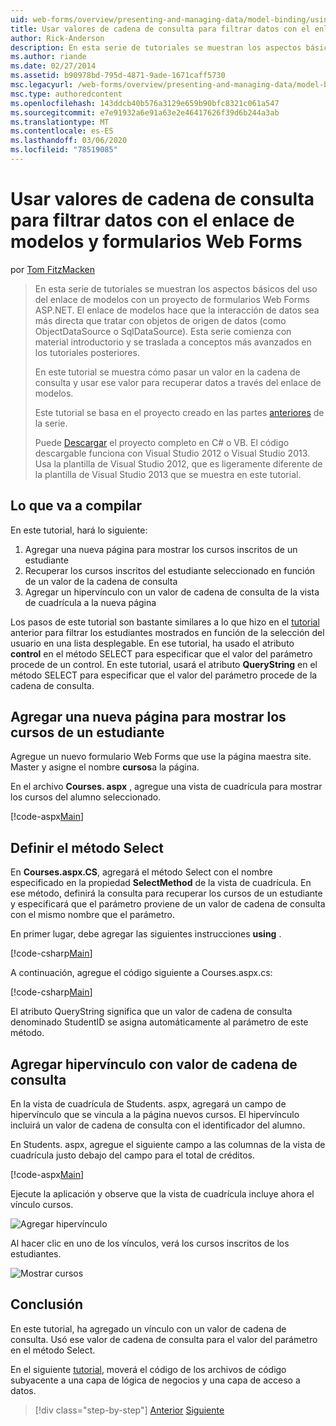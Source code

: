 ```yaml
---
uid: web-forms/overview/presenting-and-managing-data/model-binding/using-query-string-values-to-retrieve-data
title: Usar valores de cadena de consulta para filtrar datos con el enlace de modelos y formularios Web Forms | Microsoft Docs
author: Rick-Anderson
description: En esta serie de tutoriales se muestran los aspectos básicos del uso del enlace de modelos con un proyecto de formularios Web Forms ASP.NET. El enlace de modelos hace que la interacción de datos sea más recta-...
ms.author: riande
ms.date: 02/27/2014
ms.assetid: b90978bd-795d-4871-9ade-1671caff5730
msc.legacyurl: /web-forms/overview/presenting-and-managing-data/model-binding/using-query-string-values-to-retrieve-data
msc.type: authoredcontent
ms.openlocfilehash: 143ddcb40b576a3129e659b90bfc8321c061a547
ms.sourcegitcommit: e7e91932a6e91a63e2e46417626f39d6b244a3ab
ms.translationtype: MT
ms.contentlocale: es-ES
ms.lasthandoff: 03/06/2020
ms.locfileid: "78519085"
---
```

# <a name="using-query-string-values-to-filter-data-with-model-binding-and-web-forms"></a>Usar valores de cadena de consulta para filtrar datos con el enlace de modelos y formularios Web Forms

por [Tom FitzMacken](https://github.com/tfitzmac)

> En esta serie de tutoriales se muestran los aspectos básicos del uso del enlace de modelos con un proyecto de formularios Web Forms ASP.NET. El enlace de modelos hace que la interacción de datos sea más directa que tratar con objetos de origen de datos (como ObjectDataSource o SqlDataSource). Esta serie comienza con material introductorio y se traslada a conceptos más avanzados en los tutoriales posteriores.
> 
> En este tutorial se muestra cómo pasar un valor en la cadena de consulta y usar ese valor para recuperar datos a través del enlace de modelos.
> 
> Este tutorial se basa en el proyecto creado en las partes [anteriores](retrieving-data.md) de la serie.
> 
> Puede [Descargar](https://go.microsoft.com/fwlink/?LinkId=286116) el proyecto completo en C# o VB. El código descargable funciona con Visual Studio 2012 o Visual Studio 2013. Usa la plantilla de Visual Studio 2012, que es ligeramente diferente de la plantilla de Visual Studio 2013 que se muestra en este tutorial.

## <a name="what-youll-build"></a>Lo que va a compilar

En este tutorial, hará lo siguiente:

1. Agregar una nueva página para mostrar los cursos inscritos de un estudiante
2. Recuperar los cursos inscritos del estudiante seleccionado en función de un valor de la cadena de consulta
3. Agregar un hipervínculo con un valor de cadena de consulta de la vista de cuadrícula a la nueva página

Los pasos de este tutorial son bastante similares a lo que hizo en el [tutorial](sorting-paging-and-filtering-data.md) anterior para filtrar los estudiantes mostrados en función de la selección del usuario en una lista desplegable. En ese tutorial, ha usado el atributo **control** en el método SELECT para especificar que el valor del parámetro procede de un control. En este tutorial, usará el atributo **QueryString** en el método SELECT para especificar que el valor del parámetro procede de la cadena de consulta.

## <a name="add-new-page-for-displaying-a-students-courses"></a>Agregar una nueva página para mostrar los cursos de un estudiante

Agregue un nuevo formulario Web Forms que use la página maestra site. Master y asigne el nombre **cursos**a la página.

En el archivo **Courses. aspx** , agregue una vista de cuadrícula para mostrar los cursos del alumno seleccionado.

[!code-aspx[Main](using-query-string-values-to-retrieve-data/samples/sample1.aspx)]

## <a name="define-the-select-method"></a>Definir el método Select

En **Courses.aspx.CS**, agregará el método Select con el nombre especificado en la propiedad **SelectMethod** de la vista de cuadrícula. En ese método, definirá la consulta para recuperar los cursos de un estudiante y especificará que el parámetro proviene de un valor de cadena de consulta con el mismo nombre que el parámetro.

En primer lugar, debe agregar las siguientes instrucciones **using** .

[!code-csharp[Main](using-query-string-values-to-retrieve-data/samples/sample2.cs)]

A continuación, agregue el código siguiente a Courses.aspx.cs:

[!code-csharp[Main](using-query-string-values-to-retrieve-data/samples/sample3.cs)]

El atributo QueryString significa que un valor de cadena de consulta denominado StudentID se asigna automáticamente al parámetro de este método.

## <a name="add-hyperlink-with-query-string-value"></a>Agregar hipervínculo con valor de cadena de consulta

En la vista de cuadrícula de Students. aspx, agregará un campo de hipervínculo que se vincula a la página nuevos cursos. El hipervínculo incluirá un valor de cadena de consulta con el identificador del alumno.

En Students. aspx, agregue el siguiente campo a las columnas de la vista de cuadrícula justo debajo del campo para el total de créditos.

[!code-aspx[Main](using-query-string-values-to-retrieve-data/samples/sample4.aspx?highlight=7-8)]

Ejecute la aplicación y observe que la vista de cuadrícula incluye ahora el vínculo cursos.

![Agregar hipervínculo](using-query-string-values-to-retrieve-data/_static/image1.png)

Al hacer clic en uno de los vínculos, verá los cursos inscritos de los estudiantes.

![Mostrar cursos](using-query-string-values-to-retrieve-data/_static/image2.png)

## <a name="conclusion"></a>Conclusión

En este tutorial, ha agregado un vínculo con un valor de cadena de consulta. Usó ese valor de cadena de consulta para el valor del parámetro en el método Select.

En el siguiente [tutorial](adding-business-logic-layer.md), moverá el código de los archivos de código subyacente a una capa de lógica de negocios y una capa de acceso a datos.

> [!div class="step-by-step"]
> [Anterior](integrating-jquery-ui.md)
> [Siguiente](adding-business-logic-layer.md)

